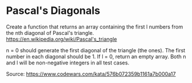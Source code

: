 # Pascal's Diagonals

Create a function that returns an array containing the first l numbers from the nth diagonal of Pascal's triangle. https://en.wikipedia.org/wiki/Pascal's_triangle

n = 0 should generate the first diagonal of the triangle (the ones).
The first number in each diagonal should be 1.
If l = 0, return an empty array.
Both n and l will be non-negative integers in all test cases.

Source: https://www.codewars.com/kata/576b072359b1161a7b000a17
